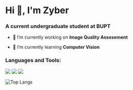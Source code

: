 <h1 align="left">Hi 👋, I'm Zyber</h1>
<h3 align="left">A current undergraduate student at BUPT</h3>

- 🔭 I’m currently working on **Image Quality Assesement**

- 🌱 I’m currently learning **Computer Vision**




<h3 align="left">Languages and Tools:</h3>
<p align="left">
  <img src="https://img.shields.io/badge/-Visual%20Studio%20Code-23A9F2?&logo=Visual%20Studio%20Code&logoColor=white"/>
  <img src="https://img.shields.io/badge/-Python-3776AB?&logo=python&logoColor=white"/>
  <img src="https://img.shields.io/badge/-Pytorch-EE4C2C?&logo=pytorch&logoColor=white"/>
</p>

![Top Langs](https://github-readme-stats.vercel.app/api/top-langs/?username=zyber404)

